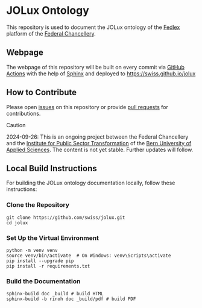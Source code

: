 # JOLux Ontology

This repository is used to document the JOLux ontology of the [Fedlex](https://www.fedlex.admin.ch/en) platform of the [Federal Chancellery](https://www.bk.admin.ch/bk/en/home.html).

## Webpage

The webpage of this repository will be built on every commit via [GitHub Actions](https://github.com/swiss/jolux/actions) with the help of [Sphinx](https://www.sphinx-doc.org/en/master/) and deployed to https://swiss.github.io/jolux

## How to Contribute

Please open [issues](https://github.com/swiss/jolux/issues) on this repository or provide [pull requests](https://docs.github.com/en/pull-requests/collaborating-with-pull-requests/proposing-changes-to-your-work-with-pull-requests/about-pull-requests) for contributions.

> [!CAUTION]
> 2024-09-26: This is an ongoing project between the Federal Chancellery and the [Institute for Public Sector Transformation](https://www.bfh.ch/en/research/research-areas/public-sector-transformation/) of the [Bern University of Applied Sciences](https://www.bfh.ch/en/). The content is not yet stable. Further updates will follow.

## Local Build Instructions

For building the JOLux ontology documentation locally, follow these instructions:

### Clone the Repository

```
git clone https://github.com/swiss/jolux.git
cd jolux
```

### Set Up the Virtual Environment

```
python -m venv venv
source venv/bin/activate  # On Windows: venv\Scripts\activate
pip install --upgrade pip
pip install -r requirements.txt
```

### Build the Documentation

```
sphinx-build doc _build # build HTML
sphinx-build -b rinoh doc _build/pdf # build PDF
```
